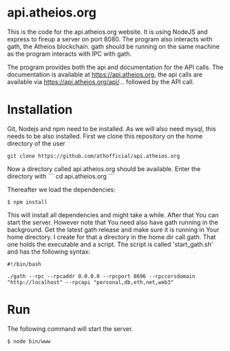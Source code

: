 # api.atheios.org
This is the code for the api.atheios.org website. It is using NodeJS and express to fireup a server on port 8080.
The program also interacts with gath, the Atheios blockchain. gath should be running on the same machine as the program interacts with IPC with gath.

The program provides both the api and documentation for the API calls. The documentation is available at https://api.atheios.org, the
api calls are available via https://api.atheios.org/api/... followed by the API call.

# Installation
Git, Nodejs and npm need to be installed. As we will also need mysql, this needs to be also installed. 
First we clone this repository on the home directory of the user
```
git clone https://github.com/athofficial/api.atheios.org
```
Now a directory called api.atheios.org should be available.
Enter the directory with 
´´´
cd api.atheios.org
´´´


Thereafter we load the dependencies:
```
$ npm install
```
This will install all dependencies and might take a while. After that You can start the server. However note that You need also have gath running in the background. Get the latest gath release and make sure it is running in Your home directory. I create for that a directory in the home dir call gath. That one holds the executable and a script. The script is called 'start_gath.sh' and has the following syntax:
```
#!/bin/bash

./gath --rpc --rpcaddr 0.0.0.0 --rpcport 8696 --rpccorsdomain "http://localhost" --rpcapi "personal,db,eth,net,web3"

```

# Run
The following command will start the server.
```
$ node bin/www
```

